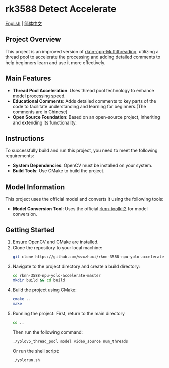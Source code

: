 # rk3588 Detect Accelerate

[English](README.md) | [简体中文](README.zh.md)

## Project Overview

This project is an improved version of [rknn-cpp-Multithreading](https://github.com/leafqycc/rknn-cpp-Multithreading?tab=readme-ov-file), utilizing a thread pool to accelerate the processing and adding detailed comments to help beginners learn and use it more effectively.

## Main Features

- **Thread Pool Acceleration**: Uses thread pool technology to enhance model processing speed.
- **Educational Comments**: Adds detailed comments to key parts of the code to facilitate understanding and learning for beginners.(The comments are in Chinese)
- **Open Source Foundation**: Based on an open-source project, inheriting and extending its functionality.

## Instructions

To successfully build and run this project, you need to meet the following requirements:

- **System Dependencies**: OpenCV must be installed on your system.
- **Build Tools**: Use CMake to build the project.

## Model Information

This project uses the official model and converts it using the following tools:

- **Model Conversion Tool**: Uses the official [rknn-toolkit2](https://github.com/rockchip-linux/rknn-toolkit2/tree/master) for model conversion.

## Getting Started

1. Ensure OpenCV and CMake are installed.
2. Clone the repository to your local machine:
   ```bash
   git clone https://github.com/wzxzhuxi/rknn-3588-npu-yolo-accelerate
3. Navigate to the project directory and create a build directory:
   ```bash
   cd rknn-3588-npu-yolo-accelerate-master
   mkdir build && cd build
4. Build the project using CMake:
   ```bash
   cmake ..
   make
5. Running the project:
   First, return to the main directory
   ```bash
   cd ..
   ```
   Then run the following command:
   ```bash
   ./yolov5_thread_pool model video_source num_threads
   ```
   Or run the shell script:
   ```bash
   ./yolorun.sh
   ```
